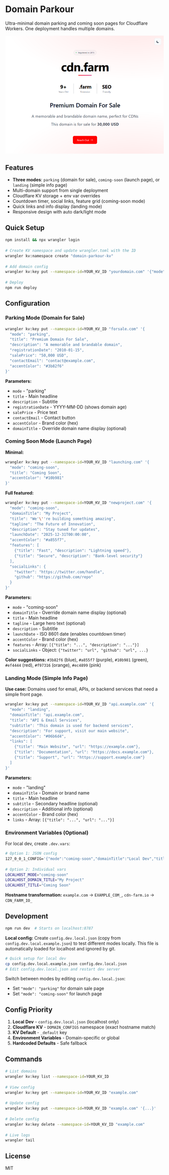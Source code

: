 # Domain Parkour

Ultra-minimal domain parking and coming soon pages for Cloudflare Workers. One deployment handles multiple domains.

![Screenshot of domain parkour](assets/ss-parkour.png)

## Features

- **Three modes**: `parking` (domain for sale), `coming-soon` (launch page), or `landing` (simple info page)
- Multi-domain support from single deployment
- Cloudflare KV storage + env var overrides
- Countdown timer, social links, feature grid (coming-soon mode)
- Quick links and info display (landing mode)
- Responsive design with auto dark/light mode

## Quick Setup

```bash
npm install && npx wrangler login

# Create KV namespace and update wrangler.toml with the ID
wrangler kv:namespace create "domain-parkour-kv"

# Add domain config
wrangler kv:key put --namespace-id=YOUR_KV_ID "yourdomain.com" '{"mode":"parking","title":"Premium Domain For Sale","salePrice":"25,000 USD"}'

# Deploy
npm run deploy
```

## Configuration

### Parking Mode (Domain for Sale)

```bash
wrangler kv:key put --namespace-id=YOUR_KV_ID "forsale.com" '{
  "mode": "parking",
  "title": "Premium Domain For Sale",
  "description": "A memorable and brandable domain",
  "registrationDate": "2010-01-15",
  "salePrice": "50,000 USD",
  "contactEmail": "contact@example.com",
  "accentColor": "#3b82f6"
}'
```

**Parameters:**

- `mode` - "parking"
- `title` - Main headline
- `description` - Subtitle
- `registrationDate` - YYYY-MM-DD (shows domain age)
- `salePrice` - Price text
- `contactEmail` - Contact button
- `accentColor` - Brand color (hex)
- `domainTitle` - Override domain name display (optional)

### Coming Soon Mode (Launch Page)

**Minimal:**

```bash
wrangler kv:key put --namespace-id=YOUR_KV_ID "launching.com" '{
  "mode": "coming-soon",
  "title": "Coming Soon",
  "accentColor": "#10b981"
}'
```

**Full featured:**

```bash
wrangler kv:key put --namespace-id=YOUR_KV_ID "newproject.com" '{
  "mode": "coming-soon",
  "domainTitle": "My Project",
  "title": "We'\''re building something amazing",
  "tagline": "The Future of Innovation",
  "description": "Stay tuned for updates",
  "launchDate": "2025-12-31T00:00:00",
  "accentColor": "#a855f7",
  "features": [
    {"title": "Fast", "description": "Lightning speed"},
    {"title": "Secure", "description": "Bank-level security"}
  ],
  "socialLinks": {
    "twitter": "https://twitter.com/handle",
    "github": "https://github.com/repo"
  }
}'
```

**Parameters:**

- `mode` - "coming-soon"
- `domainTitle` - Override domain name display (optional)
- `title` - Main headline
- `tagline` - Large hero text (optional)
- `description` - Subtitle
- `launchDate` - ISO 8601 date (enables countdown timer)
- `accentColor` - Brand color (hex)
- `features` - Array: `[{"title": "...", "description": "..."}]`
- `socialLinks` - Object: `{"twitter": "url", "github": "url", ...}`

**Color suggestions:** `#3b82f6` (blue), `#a855f7` (purple), `#10b981` (green), `#ef4444` (red), `#f97316` (orange), `#ec4899` (pink)

### Landing Mode (Simple Info Page)

**Use case:** Domains used for email, APIs, or backend services that need a simple front page.

```bash
wrangler kv:key put --namespace-id=YOUR_KV_ID "api.example.com" '{
  "mode": "landing",
  "domainTitle": "api.example.com",
  "title": "API & Email Services",
  "subtitle": "This domain is used for backend services",
  "description": "For support, visit our main website",
  "accentColor": "#06b6d4",
  "links": [
    {"title": "Main Website", "url": "https://example.com"},
    {"title": "Documentation", "url": "https://docs.example.com"},
    {"title": "Support", "url": "https://support.example.com"}
  ]
}'
```

**Parameters:**

- `mode` - "landing"
- `domainTitle` - Domain or brand name
- `title` - Main headline
- `subtitle` - Secondary headline (optional)
- `description` - Additional info (optional)
- `accentColor` - Brand color (hex)
- `links` - Array: `[{"title": "...", "url": "..."}]`

### Environment Variables (Optional)

For local dev, create `.dev.vars`:

```bash
# Option 1: JSON config
127_0_0_1_CONFIG='{"mode":"coming-soon","domainTitle":"Local Dev","title":"Testing"}'

# Option 2: Individual vars
LOCALHOST_MODE="coming-soon"
LOCALHOST_DOMAIN_TITLE="My Project"
LOCALHOST_TITLE="Coming Soon"
```

**Hostname transformation:** `example.com` → `EXAMPLE_COM_`, `cdn-farm.io` → `CDN_FARM_IO_`

## Development

```bash
npm run dev  # Starts on localhost:8787
```

**Local config:** Create `config.dev.local.json` (copy from `config.dev.local.example.json`) to test different modes locally. This file is automatically loaded for localhost and ignored by git.

```bash
# Quick setup for local dev
cp config.dev.local.example.json config.dev.local.json
# Edit config.dev.local.json and restart dev server
```

Switch between modes by editing `config.dev.local.json`:

- Set `"mode": "parking"` for domain sale page
- Set `"mode": "coming-soon"` for launch page

## Config Priority

1. **Local Dev** - `config.dev.local.json` (localhost only)
2. **Cloudflare KV** - `DOMAIN_CONFIGS` namespace (exact hostname match)
3. **KV Default** - `_default` key
4. **Environment Variables** - Domain-specific or global
5. **Hardcoded Defaults** - Safe fallback

## Commands

```bash
# List domains
wrangler kv:key list --namespace-id=YOUR_KV_ID

# View config
wrangler kv:key get --namespace-id=YOUR_KV_ID "example.com"

# Update config
wrangler kv:key put --namespace-id=YOUR_KV_ID "example.com" '{...}'

# Delete config
wrangler kv:key delete --namespace-id=YOUR_KV_ID "example.com"

# Live logs
wrangler tail
```

## License

MIT

